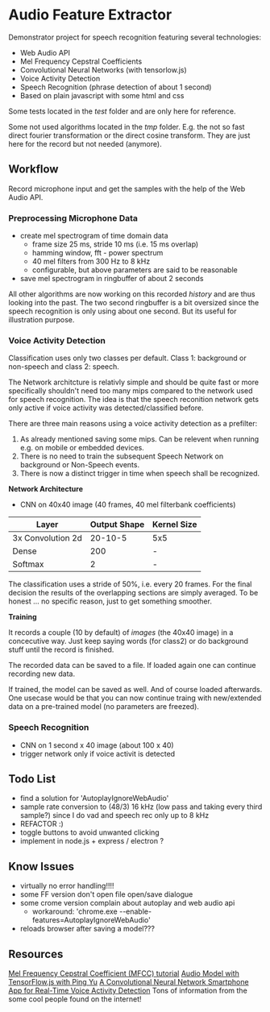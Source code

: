 # Audio Feature Extractor

Demonstrator project for speech recognition featuring several technologies:

- Web Audio API
- Mel Frequency Cepstral Coefficients
- Convolutional Neural Networks (with tensorlow.js)
- Voice Activity Detection
- Speech Recognition (phrase detection of about 1 second)
- Based on plain javascript with some html and css

Some tests located in the _test_ folder and are only here for reference.

Some not used algorithms located in the _tmp_ folder. E.g. the not so fast direct fourier transformation or the direct cosine transform. They are just here for the record but not needed (anymore).

## Workflow

Record microphone input and get the samples with the help of the Web Audio API.

### Preprocessing Microphone Data

- create mel spectrogram of time domain data
  - frame size 25 ms, stride 10 ms (i.e. 15 ms overlap)
  - hamming window, fft - power spectrum
  - 40 mel filters from 300 Hz to 8 kHz
  - configurable, but above parameters are said to be reasonable
- save mel spectrogram in ringbuffer of about 2 seconds

All other algorithms are now working on this recorded _history_ and are thus looking into the past. The two second ringbuffer is a bit oversized since the speech recognition is only using about one second. But its useful for illustration purpose.

### Voice Activity Detection

Classification uses only two classes per default. Class 1: background or non-speech and class 2: speech.

The Network architcture is relativly simple and should be quite fast or more specifically shouldn't need too many mips compared to the network used for speech recognition. The idea is that the speech reconition network gets only active if voice activity was detected/classified before.

There are three main reasons using a voice activity detection as a prefilter:

1. As already mentioned saving some mips. Can be relevent when running e.g. on mobile or embedded devices.
2. There is no need to train the subsequent Speech Network on background or Non-Speech events.
3. There is now a distinct trigger in time when speech shall be recognized.

**Network Architecture**

- CNN on 40x40 image (40 frames, 40 mel filterbank coefficients)

| Layer             | Output Shape | Kernel Size |
| ----------------- | ------------ | ----------- |
| 3x Convolution 2d | 20-10-5      | 5x5         |
| Dense             | 200          | -           |
| Softmax           | 2            | -           |

The classification uses a stride of 50%, i.e. every 20 frames. For the final decision the results of the overlapping sections are simply averaged. To be honest ... no specific reason, just to get something smoother.

**Training**

It records a couple (10 by default) of _images_ (the 40x40 image) in a concecutive way. Just keep saying words (for class2) or do background stuff until the record is finished.

The recorded data can be saved to a file. If loaded again one can continue recording new data.

If trained, the model can be saved as well. And of course loaded afterwards. One usecase would be that you can now continue traing with new/extended data on a pre-trained model (no parameters are freezed).

### Speech Recognition

- CNN on 1 second x 40 image (about 100 x 40)
- trigger network only if voice activit is detected

## Todo List

- find a solution for 'AutoplayIgnoreWebAudio'
- sample rate conversion to (48/3) 16 kHz (low pass and taking every third sample?) since I do vad and speech rec only up to 8 kHz
- REFACTOR :)
- toggle buttons to avoid unwanted clicking
- implement in node.js + express / electron ?

## Know Issues

- virtually no error handling!!!!
- some FF version don't open file open/save dialogue
- some crome version complain about autoplay and web audio api
  - workaround: 'chrome.exe --enable-features=AutoplayIgnoreWebAudio'
- reloads browser after saving a model???

## Resources

[Mel Frequency Cepstral Coefficient (MFCC) tutorial](http://practicalcryptography.com/miscellaneous/machine-learning/guide-mel-frequency-cepstral-coefficients-mfccs/)
[Audio Model with TensorFlow.js with Ping Yu](https://www.youtube.com/watch?v=-1QGEQWhmSI)
[A Convolutional Neural Network Smartphone App for Real-Time Voice Activity Detection](https://www.ncbi.nlm.nih.gov/pmc/articles/PMC6150492/)
Tons of information from the some cool people found on the internet!

